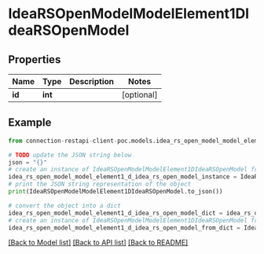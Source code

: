 # IdeaRSOpenModelModelElement1DIdeaRSOpenModel


## Properties

Name | Type | Description | Notes
------------ | ------------- | ------------- | -------------
**id** | **int** |  | [optional] 

## Example

```python
from connection-restapi-client-poc.models.idea_rs_open_model_model_element1_d_idea_rs_open_model import IdeaRSOpenModelModelElement1DIdeaRSOpenModel

# TODO update the JSON string below
json = "{}"
# create an instance of IdeaRSOpenModelModelElement1DIdeaRSOpenModel from a JSON string
idea_rs_open_model_model_element1_d_idea_rs_open_model_instance = IdeaRSOpenModelModelElement1DIdeaRSOpenModel.from_json(json)
# print the JSON string representation of the object
print(IdeaRSOpenModelModelElement1DIdeaRSOpenModel.to_json())

# convert the object into a dict
idea_rs_open_model_model_element1_d_idea_rs_open_model_dict = idea_rs_open_model_model_element1_d_idea_rs_open_model_instance.to_dict()
# create an instance of IdeaRSOpenModelModelElement1DIdeaRSOpenModel from a dict
idea_rs_open_model_model_element1_d_idea_rs_open_model_from_dict = IdeaRSOpenModelModelElement1DIdeaRSOpenModel.from_dict(idea_rs_open_model_model_element1_d_idea_rs_open_model_dict)
```
[[Back to Model list]](../README.md#documentation-for-models) [[Back to API list]](../README.md#documentation-for-api-endpoints) [[Back to README]](../README.md)


